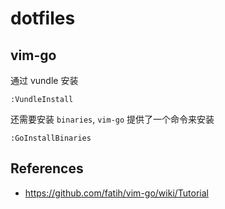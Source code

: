 # dotfiles

## vim-go

通过 vundle 安装

`:VundleInstall`

还需要安装 `binaries`, `vim-go` 提供了一个命令来安装

`:GoInstallBinaries`

## References

- https://github.com/fatih/vim-go/wiki/Tutorial
